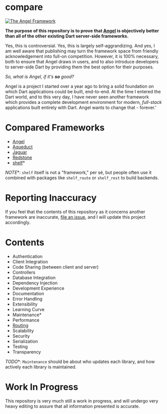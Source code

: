# compare
[![The Angel Framework](https://angel-dart.github.io/images/logo.png)](https://github.com/angel-dart/angel/wiki)

**The purpose of this repository is to prove that
[Angel](https://github.com/angel-dart/angel/wiki) is objectively better
than all of the other existing Dart server-side frameworks.**

Yes, this is controversial. Yes, this is largely self-aggrandizing. And yes, I
am well aware that publishing may turn the framework space from friendly
acknowledgement into full-on competition. However, it is 100% necessary, both to
ensure that Angel draws in users, and to also introduce developers to server-side
Dart by providing them the best option for their purposes.

*So, what is Angel, if it's **so** good?*

Angel is a project I started over a year ago to bring a solid foundation
on which Dart applications could be built, end-to-end. At the time I entered
the Dart world, and to this very day, I have never seen another framework
which provides a complete development environment for modern, *full-stack*
applications built entirely with Dart. Angel wants to change that - forever.'

# Compared Frameworks
* [Angel](https://github.com/angel-dart/angel/wiki)
* [Aqueduct](https://github.com/stablekernel/aqueduct)
* [Jaguar](https://github.com/Jaguar-dart/jaguar)
* [Redstone](https://github.com/redstone-dart/redstone)
* [shelf](https://github.com/dart-lang/shelf)*

*NOTE**: `shelf` itself is not a "framework," per sé, but people often use it
combined with packages like `shelf_route` or `shelf_rest` to build backends.

# Reporting Inaccuracy
If you feel that the contents of this repository as it concerns another
framework are inaccurate,
[file an issue](https://github.com/angel-dart/compare/issues),
and I will update this project accordingly.

# Contents
* Authentication
* Client Integration
* Code Sharing (between client and server)
* Controllers
* Database Integration
* Dependency Injection
* Development Experience
* Documentation
* Error Handling
* Extensibility
* Learning Curve
* Maintenance*
* Performance
* [Routing](routing/README.md)
* Scalability
* Security
* Serialization
* Testing
* Transparency

*TODO**: `Maintenance` should be about who updates each library, and how actively
each library is maintained.

# Work In Progress
This repository is very much still a work in progress, and will undergo very heavy editing to
assure that all information presented is accurate.